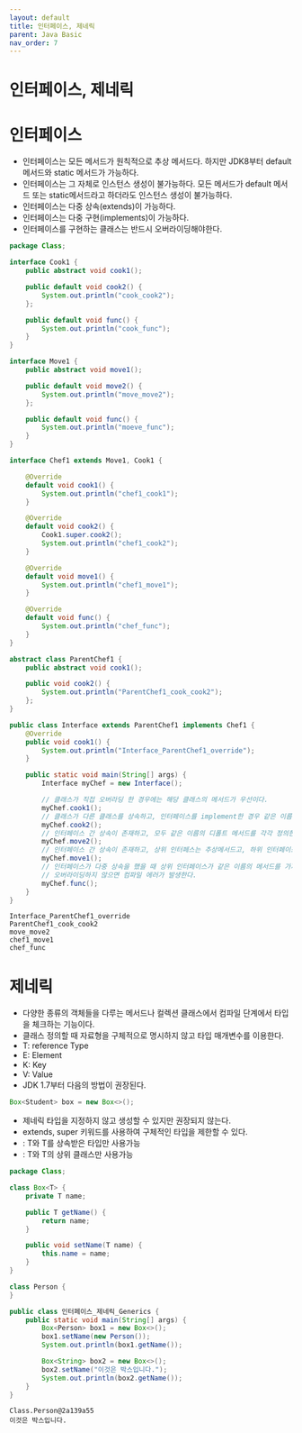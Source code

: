 ```yaml
---
layout: default
title: 인터페이스, 제네릭
parent: Java Basic
nav_order: 7
---
```


# 인터페이스, 제네릭

# 인터페이스

- 인터페이스는 모든 메서드가 원칙적으로 추상 메서드다. 하지만 JDK8부터 default 메서드와 static 메서드가 가능하다.
- 인터페이스는 그 자체로 인스턴스 생성이 불가능하다. 모든 메서드가 default 메서드 또는 static메서드라고 하더라도 인스턴스 생성이 불가능하다.
- 인터페이스는 다중 상속(extends)이 가능하다.
- 인터페이스는 다중 구현(implements)이 가능하다.
- 인터페이스를 구현하는 클래스는 반드시 오버라이딩해야한다.

```java
package Class;

interface Cook1 {
	public abstract void cook1();

	public default void cook2() {
		System.out.println("cook_cook2");
	};

	public default void func() {
		System.out.println("cook_func");
	}
}

interface Move1 {
	public abstract void move1();

	public default void move2() {
		System.out.println("move_move2");
	};

	public default void func() {
		System.out.println("moeve_func");
	}
}

interface Chef1 extends Move1, Cook1 {

	@Override
	default void cook1() {
		System.out.println("chef1_cook1");
	}

	@Override
	default void cook2() {
		Cook1.super.cook2();
		System.out.println("chef1_cook2");
	}

	@Override
	default void move1() {
		System.out.println("chef1_move1");
	}

	@Override
	default void func() {
		System.out.println("chef_func");
	}
}

abstract class ParentChef1 {
	public abstract void cook1();

	public void cook2() {
		System.out.println("ParentChef1_cook_cook2");
	};
}

public class Interface extends ParentChef1 implements Chef1 {
	@Override
	public void cook1() {
		System.out.println("Interface_ParentChef1_override");
	}

	public static void main(String[] args) {
		Interface myChef = new Interface();

		// 클래스가 직접 오버라딩 한 경우에는 해당 클래스의 메서드가 우선이다.
		myChef.cook1();
		// 클래스가 다른 클래스를 상속하고, 인터페이스를 implement한 경우 같은 이름의 메서드가 존재한다면 상위 클래스의 메서드가 우선한다.
		myChef.cook2();
		// 인터페이스 간 상속이 존재하고, 모두 같은 이름의 디폴트 메서드를 각각 정의한 경우 하위 인터페이스의 메서드가 우선한다.
		myChef.move2();
		// 인터페이스 간 상속이 존재하고, 상위 인터페스는 추상메서드고, 하위 인터페이스는 디폴트 메서드인 경우 자식의 디폴트 메서드가 우선한다.
		myChef.move1();
		// 인터페이스가 다중 상속을 했을 때 상위 인터페이스가 같은 이름의 메서드를 가지고 있다면 하위 인터페이스에서 오버라이딩이 강제된다.
		// 오버라이딩하지 않으면 컴파일 에러가 발생한다.
		myChef.func();
	}
}
```

    Interface_ParentChef1_override
    ParentChef1_cook_cook2
    move_move2
    chef1_move1
    chef_func

# 제네릭

- 다양한 종류의 객체들을 다루는 메서드나 컬렉션 클래스에서 컴파일 단계에서 타입을 체크하는 기능이다.
- 클래스 정의할 때 자료형을 구체적으로 명시하지 않고 타입 매개변수를 이용한다.
- T: reference Type
- E: Element
- K: Key
- V: Value
- JDK 1.7부터 다음의 방법이 권장된다.

```java
Box<Student> box = new Box<>();
```

- 제네릭 타입을 지정하지 않고 생성할 수 있지만 권장되지 않는다.
- extends, super 키워드를 사용하여 구체적인 타입을 제한할 수 있다.
- <? extedns T>: T와 T를 상속받은 타입만 사용가능
- <? super T>: T와 T의 상위 클래스만 사용가능

```java
package Class;

class Box<T> {
	private T name;

	public T getName() {
		return name;
	}

	public void setName(T name) {
		this.name = name;
	}
}

class Person {
}

public class 인터페이스_제네릭_Generics {
	public static void main(String[] args) {
		Box<Person> box1 = new Box<>();
		box1.setName(new Person());
		System.out.println(box1.getName());

		Box<String> box2 = new Box<>();
		box2.setName("이것은 박스입니다.");
		System.out.println(box2.getName());
	}
}
```

    Class.Person@2a139a55
    이것은 박스입니다.
